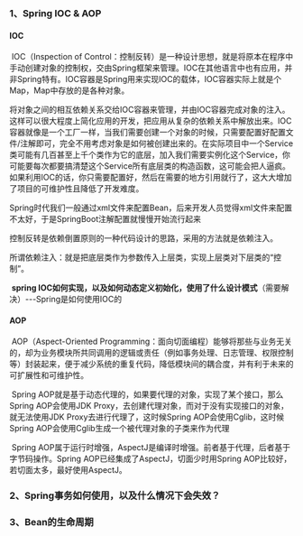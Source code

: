 ### 1、Spring IOC & AOP

#### IOC

​		IOC（Inspection of Control：控制反转）是一种设计思想，就是将原本在程序中手动创建对象的控制权，交由Spring框架来管理。IOC在其他语言中也有应用，并非Spring特有。IOC容器是Spring用来实现IOC的载体，IOC容器实际上就是个Map，Map中存放的是各种对象。

​		将对象之间的相互依赖关系交给IOC容器来管理，并由IOC容器完成对象的注入。这样可以很大程度上简化应用的开发，把应用从复杂的依赖关系中解放出来。IOC容器就像是一个工厂一样，当我们需要创建一个对象的时候，只需要配置好配置文件/注解即可，完全不用考虑对象是如何被创建出来的。在实际项目中一个Service类可能有几百甚至上千个类作为它的底层，加入我们需要实例化这个Service，你可能要每次都要搞清楚这个Service所有底层类的构造函数，这可能会把人逼疯。如果利用IOC的话，你只需要配置好，然后在需要的地方引用就行了，这大大增加了项目的可维护性且降低了开发难度。

​		Spring时代我们一般通过xml文件来配置Bean，后来开发人员觉得xml文件来配置不太好，于是SpringBoot注解配置就慢慢开始流行起来

​		控制反转是依赖倒置原则的一种代码设计的思路，采用的方法就是依赖注入。

​		所谓依赖注入：就是把底层类作为参数传入上层类，实现上层类对下层类的“控制”。

​		**spring IOC如何实现，以及如何动态定义初始化，使用了什么设计模式**（需要解决）---Spring是如何使用IOC的

#### AOP

​		AOP（Aspect-Oriented Programming：面向切面编程）能够将那些与业务无关的，却为业务模块所共同调用的逻辑或责任（例如事务处理、日志管理、权限控制等）封装起来，便于减少系统的重复代码，降低模块间的耦合度，并有利于未来的可扩展性和可维护性。

​		Spring AOP就是基于动态代理的，如果要代理的对象，实现了某个接口，那么Spring AOP会使用JDK Proxy，去创建代理对象，而对于没有实现接口的对象，就无法使用JDK Proxy去进行代理了，这时候Spring AOP会使用Cglib，这时候Spring AOP会使用Cglib生成一个被代理对象的子类来作为代理

​		Spring AOP属于运行时增强，AspectJ是编译时增强。前者基于代理，后者基于字节码操作。Spring AOP已经集成了AspectJ，切面少时用Spring AOP比较好，若切面太多，最好使用AspectJ。

### 2、Spring事务如何使用，以及什么情况下会失效？

### 3、Bean的生命周期